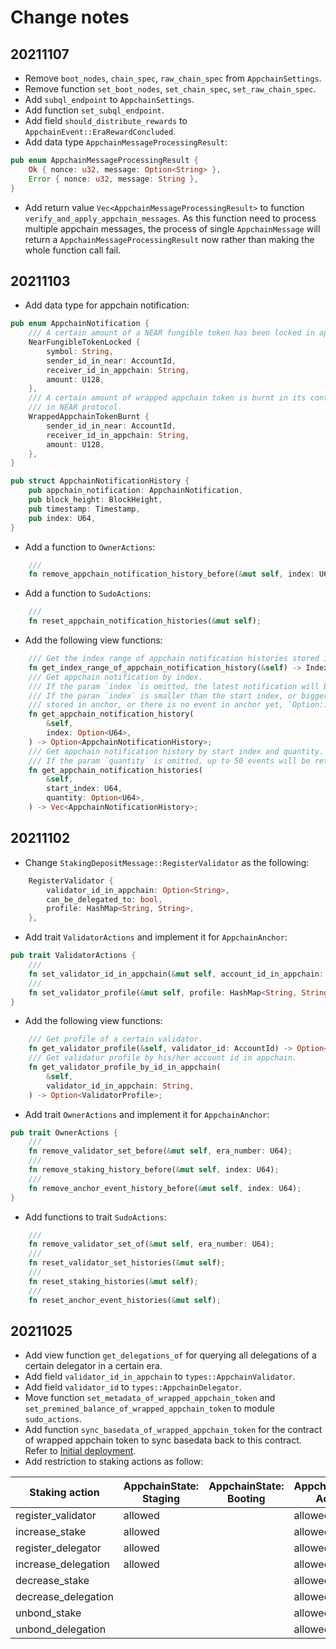 # Change notes

## 20211107

* Remove `boot_nodes`, `chain_spec`, `raw_chain_spec` from `AppchainSettings`.
* Remove function `set_boot_nodes`, `set_chain_spec`, `set_raw_chain_spec`.
* Add `subql_endpoint` to `AppchainSettings`.
* Add function `set_subql_endpoint`.
* Add field `should_distribute_rewards` to `AppchainEvent::EraRewardConcluded`.
* Add data type `AppchainMessageProcessingResult`:

```rust
pub enum AppchainMessageProcessingResult {
    Ok { nonce: u32, message: Option<String> },
    Error { nonce: u32, message: String },
}
```

* Add return value `Vec<AppchainMessageProcessingResult>` to function `verify_and_apply_appchain_messages`. As this function need to process multiple appchain messages, the process of single `AppchainMessage` will return a `AppchainMessageProcessingResult` now rather than making the whole function call fail.

## 20211103

* Add data type for appchain notification:

```rust
pub enum AppchainNotification {
    /// A certain amount of a NEAR fungible token has been locked in appchain anchor.
    NearFungibleTokenLocked {
        symbol: String,
        sender_id_in_near: AccountId,
        receiver_id_in_appchain: String,
        amount: U128,
    },
    /// A certain amount of wrapped appchain token is burnt in its contract
    /// in NEAR protocol.
    WrappedAppchainTokenBurnt {
        sender_id_in_near: AccountId,
        receiver_id_in_appchain: String,
        amount: U128,
    },
}

pub struct AppchainNotificationHistory {
    pub appchain_notification: AppchainNotification,
    pub block_height: BlockHeight,
    pub timestamp: Timestamp,
    pub index: U64,
}
```

* Add a function to `OwnerActions`:

```rust
    ///
    fn remove_appchain_notification_history_before(&mut self, index: U64);
```

* Add a function to `SudoActions`:

```rust
    ///
    fn reset_appchain_notification_histories(&mut self);
```

* Add the following view functions:

```rust
    /// Get the index range of appchain notification histories stored in anchor.
    fn get_index_range_of_appchain_notification_history(&self) -> IndexRange;
    /// Get appchain notification by index.
    /// If the param `index `is omitted, the latest notification will be returned.
    /// If the paran `index` is smaller than the start index, or bigger than the end index
    /// stored in anchor, or there is no event in anchor yet, `Option::None` will be returned.
    fn get_appchain_notification_history(
        &self,
        index: Option<U64>,
    ) -> Option<AppchainNotificationHistory>;
    /// Get appchain notification history by start index and quantity.
    /// If the param `quantity` is omitted, up to 50 events will be returned.
    fn get_appchain_notification_histories(
        &self,
        start_index: U64,
        quantity: Option<U64>,
    ) -> Vec<AppchainNotificationHistory>;
```

## 20211102

* Change `StakingDepositMessage::RegisterValidator` as the following:

```rust
    RegisterValidator {
        validator_id_in_appchain: Option<String>,
        can_be_delegated_to: bool,
        profile: HashMap<String, String>,
    },
```

* Add trait `ValidatorActions` and implement it for `AppchainAnchor`:

```rust
pub trait ValidatorActions {
    ///
    fn set_validator_id_in_appchain(&mut self, account_id_in_appchain: String);
    ///
    fn set_validator_profile(&mut self, profile: HashMap<String, String>);
}
```

* Add the following view functions:

```rust
    /// Get profile of a certain validator.
    fn get_validator_profile(&self, validator_id: AccountId) -> Option<ValidatorProfile>;
    /// Get validator profile by his/her account id in appchain.
    fn get_validator_profile_by_id_in_appchain(
        &self,
        validator_id_in_appchain: String,
    ) -> Option<ValidatorProfile>;
```

* Add trait `OwnerActions` and implement it for `AppchainAnchor`:

```rust
pub trait OwnerActions {
    ///
    fn remove_validator_set_before(&mut self, era_number: U64);
    ///
    fn remove_staking_history_before(&mut self, index: U64);
    ///
    fn remove_anchor_event_history_before(&mut self, index: U64);
}
```

* Add functions to trait `SudoActions`:

```rust
    ///
    fn remove_validator_set_of(&mut self, era_number: U64);
    ///
    fn reset_validator_set_histories(&mut self);
    ///
    fn reset_staking_histories(&mut self);
    ///
    fn reset_anchor_event_histories(&mut self);
```

## 20211025

* Add view function `get_delegations_of` for querying all delegations of a certain delegator in a certain era.
* Add field `validator_id_in_appchain` to `types::AppchainValidator`.
* Add field `validator_id` to `types::AppchainDelegator`.
* Move function `set_metadata_of_wrapped_appchain_token` and `set_premined_balance_of_wrapped_appchain_token` to module `sudo_actions`.
* Add function `sync_basedata_of_wrapped_appchain_token` for the contract of wrapped appchain token to sync basedata back to this contract. Refer to [Initial deployment](https://github.com/octopus-network/octopus-appchain-anchor#initial-deployment).
* Add restriction to staking actions as follow:

Staking action | AppchainState: Staging | AppchainState: Booting | AppchainState: Active | AppchainState: Frozen | AppchainState: Broken
---|---|---|---|---|---
register_validator | allowed |  | allowed |  |
increase_stake | allowed |  | allowed |  |
register_delegator | allowed |  | allowed |  |
increase_delegation | allowed |  | allowed |  |
decrease_stake |  |  | allowed |  |
decrease_delegation |  |  | allowed |  |
unbond_stake |  |  | allowed |  | allowed
unbond_delegation |  |  | allowed |  | allowed
